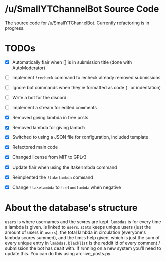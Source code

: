 # /u/SmallYTChannelBot Source Code

The source code for /u/SmallYTChannelBot. Currently refactoring is in progress.

# TODOs

- [x] Automatically flair when [] is in submission title (done with AutoModerator)

- [ ] Implement `!recheck` command to recheck already removed submissions

- [ ] Ignore bot commands when they're formatted as code (` ` or indentation)

- [ ] Write a bot for the discord

- [ ] Implement a stream for edited comments

- [x] Removed giving lambda in free posts

- [x] Removed lambda for giving lambda

- [x] Switched to using a JSON file for configuration, included template

- [x] Refactored main code

- [x] Changed license from MIT to GPLv3

- [x] Update flair when using the !takelambda command

- [x] Reimplented the `!takelambda` command

- [x] Change `!takelambda` to `!refundlambda` when negative

# About the database's structure

`users` is where usernames and the scores are kept. `lambdas` is for every
time a lambda is given. Is linked to `users`. `stats` keeps unique users (just
the amount of users in `users`), the total lambda in circulation (everyone's
lambda scores summed), and the times help given, which is just the sum of every
unique entry in `lambdas`. `blacklist` is the reddit id of every comment / 
submission the bot has dealt with. If running on a new system you'll need to
update this. You can do this using archive_posts.py
